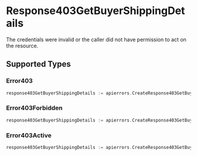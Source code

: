 # Response403GetBuyerShippingDetails

The credentials were invalid or the caller did not have permission to act on the resource.


## Supported Types

### Error403

```go
response403GetBuyerShippingDetails := apierrors.CreateResponse403GetBuyerShippingDetailsError403(components.Error403{/* values here */})
```

### Error403Forbidden

```go
response403GetBuyerShippingDetails := apierrors.CreateResponse403GetBuyerShippingDetailsError403Forbidden(components.Error403Forbidden{/* values here */})
```

### Error403Active

```go
response403GetBuyerShippingDetails := apierrors.CreateResponse403GetBuyerShippingDetailsError403Active(components.Error403Active{/* values here */})
```

